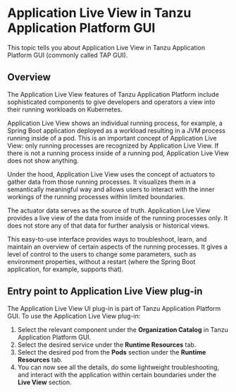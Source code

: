 # Application Live View in Tanzu Application Platform GUI

This topic tells you about Application Live View in Tanzu Application Platform GUI
(commonly called TAP GUI).

## <a id="overview"></a> Overview

The Application Live View features of Tanzu Application Platform include sophisticated components
to give developers and operators a view into their running workloads on Kubernetes.

Application Live View shows an individual running process, for example, a Spring Boot application
deployed as a workload resulting in a JVM process running inside of a pod.
This is an important concept of Application Live View: only running processes are recognized by
Application Live View.
If there is not a running process inside of a running pod, Application Live View does not show anything.

Under the hood, Application Live View uses the concept of actuators to gather data from
those running processes.
It visualizes them in a semantically meaningful way and allows users to interact with the inner
workings of the running processes within limited boundaries.

The actuator data serves as the source of truth. Application Live View provides a live view of the data from inside of the running processes only.
It does not store any of that data for further analysis or historical views.

This easy-to-use interface provides ways to troubleshoot, learn, and maintain an overview of certain aspects of the running processes.
It gives a level of control to the users to change some parameters, such as environment properties,
without a restart (where the Spring Boot application, for example, supports that).

## <a id="plug-in-entry-point"></a> Entry point to Application Live View plug-in

The Application Live View UI plug-in is part of Tanzu Application Platform GUI.
To use the Application Live View plug-in:

1. Select the relevant component under the **Organization Catalog** in Tanzu Application Platform GUI.
1. Select the desired service under the **Runtime Resources** tab.
1. Select the desired pod from the **Pods** section under the **Runtime Resources** tab.
1. You can now see all the details, do some lightweight troubleshooting, and interact with the application within certain boundaries under the **Live View** section.
